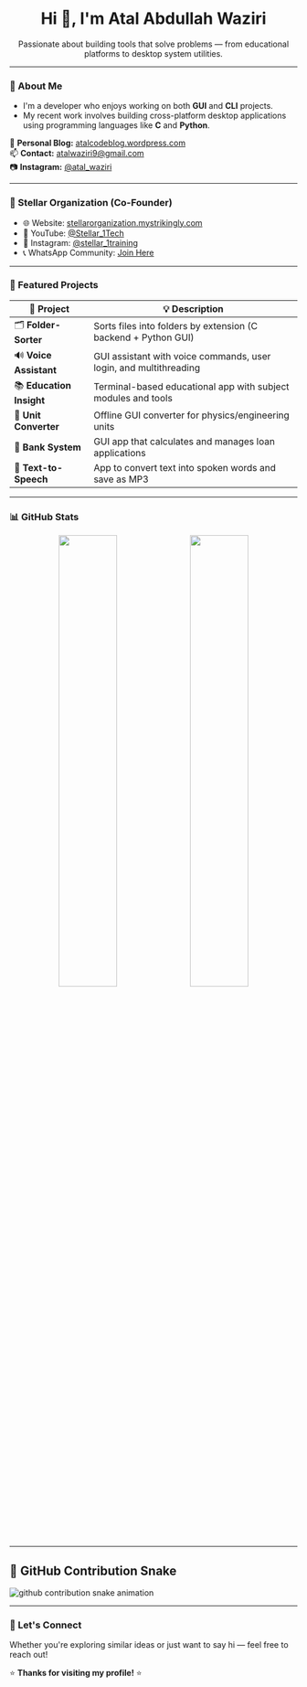 <h1 align="center">Hi 👋, I'm Atal Abdullah Waziri</h1>
<p align="center">
  Passionate about building tools that solve problems — from educational platforms to desktop system utilities.
</p>

---

### 🧠 About Me

- I'm a developer who enjoys working on both **GUI** and **CLI** projects.
- My recent work involves building cross-platform desktop applications using programming languages like **C** and **Python**.

📖 **Personal Blog:** [atalcodeblog.wordpress.com](https://atalcodeblog.wordpress.com/)  
📫 **Contact:** [atalwaziri9@gmail.com](mailto:atalwaziri9@gmail.com)  
📷 **Instagram:** [@atal_waziri](https://www.instagram.com/atal_waziri/)

---

### 🏢 Stellar Organization (Co-Founder)

- 🌐 Website: [stellarorganization.mystrikingly.com](https://stellarorganization.mystrikingly.com/)  
- 🎥 YouTube: [@Stellar_1Tech](https://youtube.com/@Stellar_1Tech?si=II4lOZKJELa8cL1Q)  
- 📸 Instagram: [@stellar_1training](https://www.instagram.com/stellar_1training)  
- 📞 WhatsApp Community: [Join Here](https://chat.whatsapp.com/H47fnJwZfeVG8ccISZbgqp)

---

### 🚀 Featured Projects


| 🧠 Project | 💡 Description |
|-----------|----------------|
| 🗂️ **Folder-Sorter** | Sorts files into folders by extension (C backend + Python GUI) |
| 🔊 **Voice Assistant** | GUI assistant with voice commands, user login, and multithreading |
| 📚 **Education Insight** | Terminal-based educational app with subject modules and tools |
| 🧮 **Unit Converter** | Offline GUI converter for physics/engineering units |
| 💸 **Bank System** | GUI app that calculates and manages loan applications |
| 📢 **Text-to-Speech** | App to convert text into spoken words and save as MP3 |

---

### 📊 GitHub Stats

<p align="center">
  <img src="https://github-readme-stats.vercel.app/api?username=waziri245&show_icons=true&theme=dracula" width="45%"/>
  <img src="https://github-readme-stats.vercel.app/api/top-langs/?username=waziri245&layout=compact&theme=dracula" width="45%"/>
</p>

---

## 🐍 GitHub Contribution Snake

<picture>
  <source media="(prefers-color-scheme: dark)" srcset="https://raw.githubusercontent.com/waziri245/waziri245/output/github-contribution-grid-snake-dark.svg" />
  <source media="(prefers-color-scheme: light)" srcset="https://raw.githubusercontent.com/waziri245/waziri245/output/github-contribution-grid-snake.svg" />
  <img alt="github contribution snake animation" src="https://raw.githubusercontent.com/waziri245/waziri245/output/github-contribution-grid-snake.svg" />
</picture>

---

### 💬 Let's Connect

Whether you're exploring similar ideas or just want to say hi — feel free to reach out!

⭐ **Thanks for visiting my profile!** ⭐

